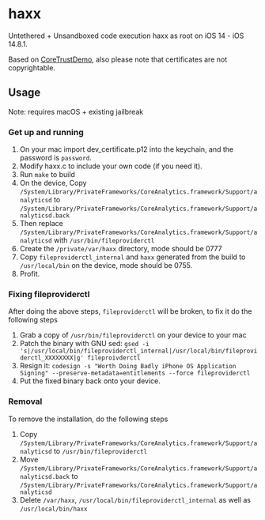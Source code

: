 # haxx

Untethered + Unsandboxed code execution haxx as root on iOS 14 - iOS 14.8.1.

Based on [CoreTrustDemo](https://github.com/zhuowei/CoreTrustDemo), also please note that certificates are not copyrightable.

## Usage

Note: requires macOS + existing jailbreak

### Get up and running

1. On your mac import dev_certificate.p12 into the keychain, and the password is `password`.
2. Modify haxx.c to include your own code (if you need it).
3. Run `make` to build
4. On the device, Copy `/System/Library/PrivateFrameworks/CoreAnalytics.framework/Support/analyticsd` to `/System/Library/PrivateFrameworks/CoreAnalytics.framework/Support/analyticsd.back`
5. Then replace `/System/Library/PrivateFrameworks/CoreAnalytics.framework/Support/analyticsd` with `/usr/bin/fileproviderctl`
6. Create the `/private/var/haxx` directory, mode should be 0777
7. Copy `fileproviderctl_internal` and `haxx` generated from the build to `/usr/local/bin` on the device, mode should be 0755.
8. Profit.

### Fixing fileproviderctl

After doing the above steps, `fileproviderctl` will be broken, to fix it do the following steps
1. Grab a copy of `/usr/bin/fileproviderctl` on your device to your mac
2. Patch the binary with GNU sed: `gsed -i 's|/usr/local/bin/fileproviderctl_internal|/usr/local/bin/fileproviderctl_XXXXXXXX|g' fileproivderctl`
3. Resign it: `codesign -s "Worth Doing Badly iPhone OS Application Signing" --preserve-metadata=entitlements --force fileproviderctl`
4. Put the fixed binary back onto your device.

### Removal

To remove the installation, do the following steps
1. Copy `/System/Library/PrivateFrameworks/CoreAnalytics.framework/Support/analyticsd` to `/usr/bin/fileproviderctl`
2. Move `/System/Library/PrivateFrameworks/CoreAnalytics.framework/Support/analyticsd.back` to `/System/Library/PrivateFrameworks/CoreAnalytics.framework/Support/analyticsd`
3. Delete `/var/haxx`, `/usr/local/bin/fileproviderctl_internal` as well as `/usr/local/bin/haxx`
